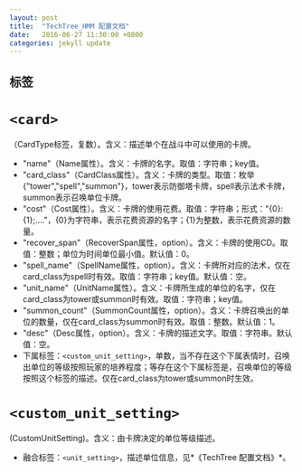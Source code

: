 ```yaml
---
layout: post
title:  "TechTree_HMM 配置文档"
date:   2016-06-27 11:30:00 +0800
categories: jekyll update
---
```


## 标签


# `<card>`

（CardType标签，复数）。含义：描述单个在战斗中可以使用的卡牌。

  * "name"（Name属性）。含义：卡牌的名字。取值：字符串；key值。
  * "card_class"（CardClass属性）。含义：卡牌的类型。取值：枚举{"tower","spell","summon"}，tower表示防御塔卡牌，spell表示法术卡牌，summon表示召唤单位卡牌。
  * "cost"（Cost属性）。含义：卡牌的使用花费。取值：字符串；形式："{0}:{1};...."，{0}为字符串，表示花费资源的名字；{1}为整数，表示花费资源的数量。
  * "recover_span"（RecoverSpan属性，option）。含义：卡牌的使用CD。取值：整数；单位为时间单位最小值。默认值：0。
  * "spell_name"（SpellName属性，option）。含义：卡牌所对应的法术，仅在card_class为spell时有效。取值：字符串；key值。默认值：空。
  * "unit_name"（UnitName属性）。含义：卡牌所生成的单位的名字，仅在card_class为tower或summon时有效。取值：字符串；key值。
  * "summon_count"（SummonCount属性，option）。含义：卡牌召唤出的单位的数量，仅在card_class为summon时有效。取值：整数。默认值：1。
  * "desc"（Desc属性，option）。含义：卡牌的描述文字。取值：字符串。默认值：空。
  * 下属标签：`<custom_unit_setting>`，单数，当不存在这个下属表情时，召唤出单位的等级按照玩家的培养程度；等存在这个下属标签是，召唤单位的等级按照这个标签的描述。仅在card_class为tower或summon时生效。


# `<custom_unit_setting>`

(CustomUnitSetting)。含义：由卡牌决定的单位等级描述。

  * 融合标签：`<unit_setting>`，描述单位信息，见*《TechTree 配置文档》*。

  